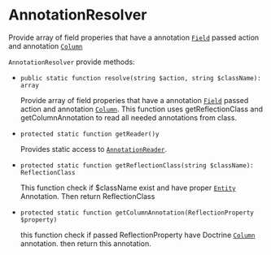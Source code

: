 AnnotationResolver
==================

Provide array of field properies that have a annotation [`Field`](../../src/Annotation/Field.php) passed action and annotation [`Column`](http://www.doctrine-project.org/api/orm/2.3/class-Doctrine.ORM.Mapping.Column.html)

``AnnotationResolver`` provide methods:

 - ``public static function resolve(string $action, string $className): array``
 
    Provide array of field properies that have a annotation [`Field`](../../src/Annotation/Field.php) passed action and annotation [`Column`](http://www.doctrine-project.org/api/orm/2.3/class-Doctrine.ORM.Mapping.Column.html).
    This function uses getReflectionClass and getColumnAnnotation to read all needed annotations from class.
    
 - ``protected static function getReader()y``
 
    Provides static access to [`AnnotationReader`](http://www.doctrine-project.org/api/common/2.3/class-Doctrine.Common.Annotations.AnnotationReader.html).
    
 - ``protected static function getReflectionClass(string $className): ReflectionClass``
 
    This function check if $className exist and have proper [`Entity`](../../src/Annotation/Entity.php) Annotation. Then return ReflectionClass

 - ``protected static function getColumnAnnotation(ReflectionProperty $property)``

    this function check if passed ReflectionProperty have Doctrine [`Column`](http://www.doctrine-project.org/api/orm/2.3/class-Doctrine.ORM.Mapping.Column.html) annotation. then return this annotation.
